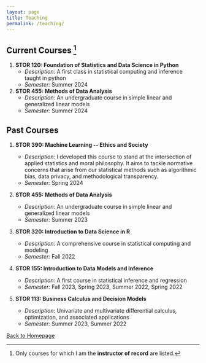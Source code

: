 ```yaml
---
layout: page
title: Teaching
permalink: /teaching/
---
```


## Current Courses [^1]

1. **STOR 120: Foundation of Statistics and Data Science in Python**
   - *Description:* A first class in statistical computing and inference taught in python
   - *Semester:* Summer 2024
2. **STOR 455: Methods of Data Analysis**
   - *Description:* An undergraduate course in simple linear and generalized linear models
   - *Semester:* Summer 2024
   

## Past Courses

1. **STOR 390: Machine Learning -- Ethics and Society**
   - *Description:* I developed this course to stand at the intersection of applied statistics and moral philosophy.  It aims to tackle normative concerns that arise from our statistical methods such as algorithmic bias, data privacy, and methodological transparency.  
   - *Semester:* Spring 2024
2. **STOR 455: Methods of Data Analysis**
   - *Description:* An undergraduate course in simple linear and generalized linear models
   - *Semester:* Summer 2023

3. **STOR 320: Introduction to Data Science in R**
   - *Description:* A comprehensive course in statistical computing and modeling
   - *Semester:* Fall 2022
     
4. **STOR 155: Introduction to Data Models and Inference**
   - *Description:* A first course in statistical inference and regression
   - *Semester:* Fall 2023, Spring 2023, Summer 2022, Spring 2022
     
5. **STOR 113: Business Calculus and Decision Models**
   - *Description:* Univariate and multivariate differential calculus, optimization, and associated applications
   - *Semester:* Summer 2023, Summer 2022

[^1]: Only courses for which I am the **instructor of record** are listed.
  
[Back to Homepage](index.md)
   
